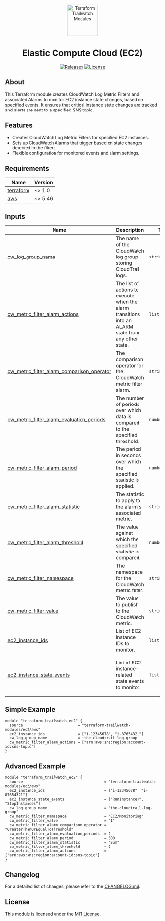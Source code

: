 <p align="center">
  <a href="https://github.com/terraform-trailwatch-modules" title="Terraform Trailwatch Modules"><img src="https://raw.githubusercontent.com/terraform-trailwatch-modules/art/refs/heads/main/logo.jpg" height="100" alt="Terraform Trailwatch Modules"></a>
</p>

<h1 align="center">Elastic Compute Cloud (EC2)</h1>

<p align="center">
  <a href="https://github.com/terraform-trailwatch-modules/terraform-trailwatch-ec2/releases" title="Releases"><img src="https://img.shields.io/badge/Release-1.0.0-1d1d1d?style=for-the-badge" alt="Releases"></a>
  <a href="https://github.com/terraform-trailwatch-modules/terraform-trailwatch-ec2/blob/main/LICENSE" title="License"><img src="https://img.shields.io/badge/License-MIT-1d1d1d?style=for-the-badge" alt="License"></a>
</p>

## About
This Terraform module creates CloudWatch Log Metric Filters and associated Alarms to monitor EC2 instance state changes, based on specified events. It ensures that critical instance state changes are tracked and alerts are sent to a specified SNS topic.

## Features
- Creates CloudWatch Log Metric Filters for specified EC2 instances.
- Sets up CloudWatch Alarms that trigger based on state changes detected in the filters.
- Flexible configuration for monitored events and alarm settings.

<!-- BEGIN_TF_DOCS -->
## Requirements

| Name | Version |
|------|---------|
| <a name="requirement_terraform"></a> [terraform](#requirement\_terraform) | ~> 1.0 |
| <a name="requirement_aws"></a> [aws](#requirement\_aws) | ~> 5.46 |

## Inputs

| Name | Description | Type | Default | Required |
|------|-------------|------|---------|:--------:|
| <a name="input_cw_log_group_name"></a> [cw\_log\_group\_name](#input\_cw\_log\_group\_name) | The name of the CloudWatch log group storing CloudTrail logs. | `string` | n/a | yes |
| <a name="input_cw_metric_filter_alarm_actions"></a> [cw\_metric\_filter\_alarm\_actions](#input\_cw\_metric\_filter\_alarm\_actions) | The list of actions to execute when the alarm transitions into an ALARM state from any other state. | `list(string)` | `[]` | no |
| <a name="input_cw_metric_filter_alarm_comparison_operator"></a> [cw\_metric\_filter\_alarm\_comparison\_operator](#input\_cw\_metric\_filter\_alarm\_comparison\_operator) | The comparison operator for the CloudWatch metric filter alarm. | `string` | `"GreaterThanOrEqualToThreshold"` | no |
| <a name="input_cw_metric_filter_alarm_evaluation_periods"></a> [cw\_metric\_filter\_alarm\_evaluation\_periods](#input\_cw\_metric\_filter\_alarm\_evaluation\_periods) | The number of periods over which data is compared to the specified threshold. | `number` | `1` | no |
| <a name="input_cw_metric_filter_alarm_period"></a> [cw\_metric\_filter\_alarm\_period](#input\_cw\_metric\_filter\_alarm\_period) | The period in seconds over which the specified statistic is applied. | `number` | `300` | no |
| <a name="input_cw_metric_filter_alarm_statistic"></a> [cw\_metric\_filter\_alarm\_statistic](#input\_cw\_metric\_filter\_alarm\_statistic) | The statistic to apply to the alarm's associated metric. | `string` | `"Sum"` | no |
| <a name="input_cw_metric_filter_alarm_threshold"></a> [cw\_metric\_filter\_alarm\_threshold](#input\_cw\_metric\_filter\_alarm\_threshold) | The value against which the specified statistic is compared. | `number` | `1` | no |
| <a name="input_cw_metric_filter_namespace"></a> [cw\_metric\_filter\_namespace](#input\_cw\_metric\_filter\_namespace) | The namespace for the CloudWatch metric filter. | `string` | `"EC2/Monitoring"` | no |
| <a name="input_cw_metric_filter_value"></a> [cw\_metric\_filter\_value](#input\_cw\_metric\_filter\_value) | The value to publish to the CloudWatch metric. | `string` | `"1"` | no |
| <a name="input_ec2_instance_ids"></a> [ec2\_instance\_ids](#input\_ec2\_instance\_ids) | List of EC2 instance IDs to monitor. | `list(string)` | n/a | yes |
| <a name="input_ec2_instance_state_events"></a> [ec2\_instance\_state\_events](#input\_ec2\_instance\_state\_events) | List of EC2 instance-related state events to monitor. | `list(string)` | <pre>[<br/>  "RunInstances",<br/>  "StopInstances",<br/>  "StartInstances",<br/>  "TerminateInstances"<br/>]</pre> | no |
<!-- END_TF_DOCS -->

## Simple Example
```hcl
module "terraform_trailwatch_ec2" {
  source                         = "terraform-trailwatch-modules/ec2/aws"
  ec2_instance_ids               = ["i-12345678", "i-87654321"]
  cw_log_group_name              = "the-cloudtrail-log-group"
  cw_metric_filter_alarm_actions = ["arn:aws:sns:region:account-id:sns-topic"]
}
```

## Advanced Example
```hcl
module "terraform_trailwatch_ec2" {
  source                                     = "terraform-trailwatch-modules/ec2/aws"
  ec2_instance_ids                           = ["i-12345678", "i-87654321"]
  ec2_instance_state_events                  = ["RunInstances", "StopInstances"]
  cw_log_group_name                          = "the-cloudtrail-log-group"
  cw_metric_filter_namespace                 = "EC2/Monitoring"
  cw_metric_filter_value                     = "1"
  cw_metric_filter_alarm_comparison_operator = "GreaterThanOrEqualToThreshold"
  cw_metric_filter_alarm_evaluation_periods  = 1
  cw_metric_filter_alarm_period              = 300
  cw_metric_filter_alarm_statistic           = "Sum"
  cw_metric_filter_alarm_threshold           = 1
  cw_metric_filter_alarm_actions             = ["arn:aws:sns:region:account-id:sns-topic"]
}
```

## Changelog
For a detailed list of changes, please refer to the [CHANGELOG.md](CHANGELOG.md).

## License
This module is licensed under the [MIT License](LICENSE).
